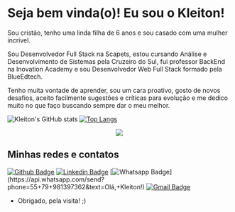 # Seja bem vinda(o)! Eu sou o Kleiton!

Sou cristão, tenho uma linda filha de 6 anos e sou casado com uma mulher incrível.

Sou Desenvolvedor Full Stack na Scapets, estou cursando Análise e Desenvolvimento de Sistemas pela Cruzeiro do Sul,
fui professor BackEnd na Inovation Academy e sou Desenvolvedor Web Full Stack formado pela BlueEdtech.

Tenho muita vontade de aprender, sou um cara proativo, gosto de novos desafios, aceito facilmente sugestões e críticas para evolução e me dedico muito no que faço buscando sempre dar o meu melhor.


![Kleiton's GitHub stats](https://github-readme-stats.vercel.app/api?username=KleitonLima&include_all_commits=true&count_private=true&show_icons=true&theme=chartreuse-dark)
[![Top Langs](https://github-readme-stats.vercel.app/api/top-langs/?username=KleitonLima&layout=compact&theme=chartreuse-dark&include_all_commits=true&height=1000)](https://github.com/KleitonLima/github-readme-stats)


<div align="center">
  <img height="auto" src="[https://media.licdn.com/dms/image/D4D16AQHqELzkFwwenA/profile-displaybackgroundimage-shrink_350_1400/0/1701568608913?e=1707350400&v=beta&t=4vVRDX4A_fMMnorDpuK0iQmPP1_jZMbaiWZ6GiY-eyE](https://media.licdn.com/dms/image/D4D16AQHqELzkFwwenA/profile-displaybackgroundimage-shrink_350_1400/0/1701568608913?e=1712793600&v=beta&t=6TNpWqg5VJQfLXr1RMvKRZpEf3VZUGBk-Lp6Sz0D7OI)"  />
</div>


## Minhas redes e contatos
[![Github Badge](https://img.shields.io/badge/-Github-000?style=for-the-badge&logo=Github&logoColor=white&link=link_do_seu_perfil_no_github)](https://github.com/KleitonLima)
[![Linkedin Badge](https://img.shields.io/badge/-LinkedIn-blue?style=for-the-badge&logo=Linkedin&logoColor=white&link=link_do_seu_perfil_no_linkedin)](https://www.linkedin.com/in/kleitonlima/)
[![Whatsapp Badge](https://img.shields.io/badge/-Whatsapp-4CA143?style=for-the-badge&labelColor=4CA143&logo=whatsapp&logoColor=white&link=https://api.whatsapp.com/send?phone=seu_telefone_55+DDD+número_de_telefone&text=Hello!)](https://api.whatsapp.com/send?phone=55+79+981397362&text=Olá,+Kleiton!)
[![Gmail Badge](https://img.shields.io/badge/-Gmail-c14438?style=for-the-badge&logo=Gmail&logoColor=white&link=mailto:seu_email)](mailto:kleiton.mini@gmail.com)


- Obrigado, pela visita! ;)
